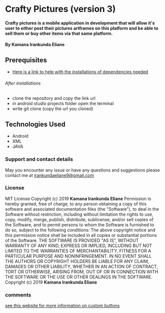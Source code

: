 # Crafty Pictures **(version 3)**

#### Crafty pictures is a mobile application in development that will allow it's user to either post their pictures artframes on this platform and be able to sell them or buy other items via that same platform.

#### By **Kamana Irankunda Eliane**

## Prerequisites
* [Here is a link to help with the installations of dependencies needed](https://github.com/Ajuajmal/Install-Config/wiki/Installation-Of-Android-Studio-In-Ubuntu-18.04#install-intels-kvm-for-better-avd-performance) 
###### After installations
* clone the repository and copy the link url
* in android studio projects folder open the terminal
* write git clone (copy the url you cloned)

## Technologies Used
* Android
* XML
* JAVA
### Support and contact details
May you encounter any issue or have any questions and suggestions please contact me at irankundaeliane9@gmail.com

### License
MIT License
Copyright (c) 2019 **Kamana Irankunda Eliane**
Permission is hereby granted, free of charge, to any person obtaining a copy of this software and associated documentation files (the "Software"), to deal in the Software without restriction, including without limitation the rights to use, copy, modify, merge, publish, distribute, sublicense, and/or sell copies of the Software, and to permit persons to whom the Software is furnished to do so, subject to the following conditions:
The above copyright notice and this permission notice shall be included in all copies or substantial portions of the Software.
THE SOFTWARE IS PROVIDED "AS IS", WITHOUT WARRANTY OF ANY KIND, EXPRESS OR IMPLIED, INCLUDING BUT NOT LIMITED TO THE WARRANTIES OF MERCHANTABILITY, FITNESS FOR A PARTICULAR PURPOSE AND NONINFRINGEMENT. IN NO EVENT SHALL THE AUTHORS OR COPYRIGHT HOLDERS BE LIABLE FOR ANY CLAIM, DAMAGES OR OTHER LIABILITY, WHETHER IN AN ACTION OF CONTRACT, TORT OR OTHERWISE, ARISING FROM, OUT OF OR IN CONNECTION WITH THE SOFTWARE OR THE USE OR OTHER DEALINGS IN THE SOFTWARE. Copyright (c) 2019 **Kamana Irankunda Eliane**

### comments
[see this website for more information on custom buttons](https://www.codebrainer.com/blog/13-designs-for-buttons-every-android-beginner-should-know)

